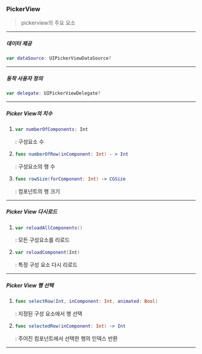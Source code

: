 ### PickerView

> pickerview의 주요 요소

-------

##### 데이터 제공

```swift
var dataSource: UIPickerViewDataSource?
```

-------

##### 동작 사용자 정의

```swift
var delegate: UIPickerViewDelegate?
```

------

##### Picker View의 치수

1. ```swift
   var numberOfComponents: Int
   ```

   : 구성요소 수

2. ```swift
   func numberOfRow(inComponent: Int) - > Int
   ```

   : 구성요소의 행 수

3. ```swift
   func rowSize(forComponent: Int) -> CGSize
   ```

   : 컴포넌트의 행 크기

-----

##### Picker View 다시로드

1. ```swift
   var reloadAllComponents()
   ```

   : 모든 구성요소를 리로드

2. ```swift
   var reloadComponent(Int)
   ```

   : 특정 구성 요소 다시 리로드

-----

##### Picker View 행 선택

1. ```swift
   func selectRow(Int, inComponent: Int, animated: Bool)
   ```

   : 지정된 구성 요소에서 행 선택

2. ```swift
   func selectedRow(inComponent: Int) -> Int
   ```

   : 주어진 컴포넌트에서 선택한 행의 인덱스 반환

------

